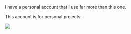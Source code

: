 I have a personal account that I use far more than this one.

This account is for personal projects.

![](https://github.com/elizard-beth/aaaaaaaaaa1/blob/master/generated/languages.svg)

